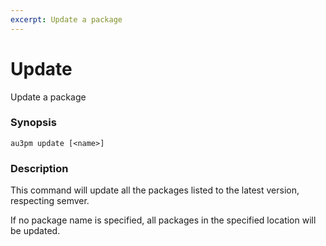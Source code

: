 ```yaml
---
excerpt: Update a package
---
```

# Update
Update a package

### Synopsis

```
au3pm update [<name>]
```

### Description

This command will update all the packages listed to the latest version, respecting semver.

If no package name is specified, all packages in the specified location will be updated.
